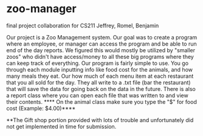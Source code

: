 # zoo-manager
final project collaboration for CS211 Jeffrey, Romel, Benjamin

Our project is a Zoo Management system. Our goal was to create a program where an employee, or manager can access the program and be able 
to run end of the day reports. We figured this would mostly be utilized by "smaller zoos" who didn't have access/money to all these
big programs where they can keep track of everything. Our program is fairly simple to use. You go through each module inputting info like 
food cost for the animals, and how many meals they eat. Our how much of each menu item at each restaurant that you all sold for the day. 
They all write to a .txt file (bar the restaurant) that will save the data for going back on the data in the future. There is also a 
report class where you can open each file that was written to and view their contents. 
**** On the animal class make sure you type the "$" for food cost (Example: $4.00)****

**The Gift shop portion provided with lots of trouble and unfortunately did not get implemented in time for submission.
